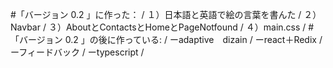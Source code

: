#「バージョン 0.2 」に作った： / 
 １）日本語と英語で絵の言葉を書んた /
 ２）Navbar /
 ３）AboutとContactsとHomeとPageNotfound /
 ４）main.css /
#「バージョン 0.2 」の後に作っている: /
 ーadaptive　dizain / 
 ーreact＋Redix /
 ーフィードバック /
 ーtypescript /
